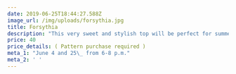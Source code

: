 ```yaml
---
date: 2019-06-25T18:44:27.588Z
image_url: /img/uploads/forsythia.jpg
title: Forsythia
description: "This very sweet and stylish top will be perfect for summer.\_ Knit out of Linen or a cotton blend, it will be the perfect addition to your wardrobe .\_ \n"
price: 40
price_details: ( Pattern purchase required )
meta_1: "June 4 and 25\_ from 6-8 p.m."
meta_2: ' '
---
```


